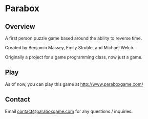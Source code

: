 # Parabox

## Overview

A first person puzzle game based around the ability to reverse time.

Created by Benjamin Massey, Emily Struble, and Michael Welch.

Originally a project for a game programming class, now just a game.


## Play

As of now, you can play this game at http://www.paraboxgame.com/

## Contact

Email contact@paraboxgame.com for any questions / inquiries.
